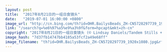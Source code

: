 ```yaml
---
layout: post
title:  "2017年8月21日的一组日食镜头"
date:   "2019-07-01 16:00:00 +0800"
image_url: "http://cn.bing.com/th?id=OHR.BailysBeads_ZH-CN5728297739_1920x1080.jpg&rf=LaDigue_1920x1080.jpg&pid=hp"
link: "/search?q=%e6%97%a5%e9%a3%9f&form=hpcapt&mkt=zh-cn"
copyright: "2017年8月21日的一组日食镜头 (© Lindsay Daniels/Tandem Stills + Motion)"
image_hash: "7d37fb14747bb4185a53fcf2a49e68ff"
image_filename: "th?id=OHR.BailysBeads_ZH-CN5728297739_1920x1080.jpg&rf=LaDigue_1920x1080.jpg&pid=hp"
---
```

